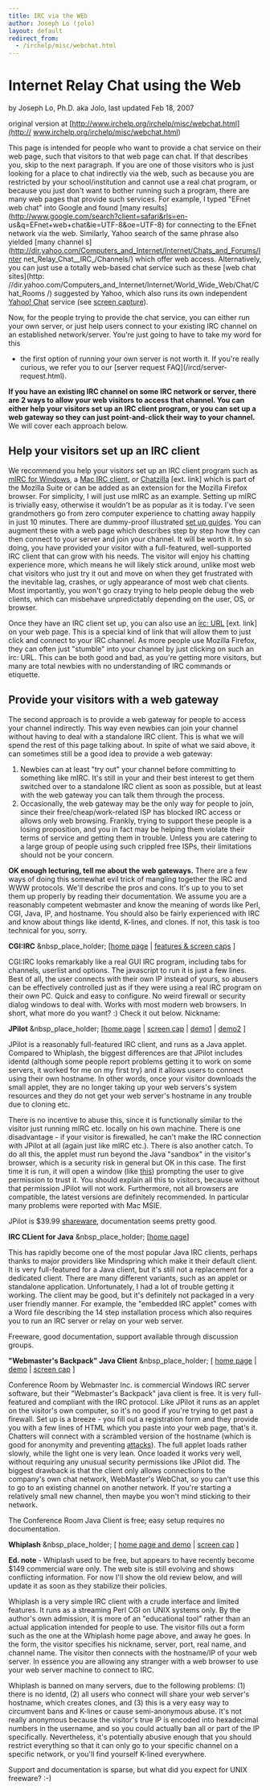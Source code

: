 ```yaml
---
title: IRC via the WEb
author: Joseph Lo (jolo)
layout: default
redirect_from:
  - /irchelp/misc/webchat.html
---
```


# Internet Relay Chat using the Web

by Joseph Lo, Ph.D. aka Jolo, last updated Feb 18, 2007

original version at [http://www.irchelp.org/irchelp/misc/webchat.html](http://
www.irchelp.org/irchelp/misc/webchat.html)

This page is intended for people who want to provide a chat service on their
web page, such that visitors to that web page can chat. If that describes you,
skip to the next paragraph. If you are one of those visitors who is just
looking for a place to chat indirectly via the web, such as because you are
restricted by your school/institution and cannot use a real chat program, or
because you just don't want to bother running such a program, there are many
web pages that provide such services. For example, I typed "EFnet web chat"
into Google and found [many
results](http://www.google.com/search?client=safari&rls=en-
us&q=EFnet+web+chat&ie=UTF-8&oe=UTF-8) for connecting to the EFnet network via
the web. Similarly, Yahoo search of the same phrase also yielded [many channel
s](http://dir.yahoo.com/Computers_and_Internet/Internet/Chats_and_Forums/Inter
net_Relay_Chat__IRC_/Channels/) which offer web access. Alternatively, you can
just use a totally web-based chat service such as these [web chat sites](http:
//dir.yahoo.com/Computers_and_Internet/Internet/World_Wide_Web/Chat/Chat_Rooms
/) suggested by Yahoo, which also runs its own independent [Yahoo!
Chat](http://chat.yahoo.com/) service (see [screen capture](webchat_yh.gif)).

Now, for the people trying to provide the chat service, you can either run
your own server, or just help users connect to your existing IRC channel on an
established network/server. You're just going to have to take my word for this
- the first option of running your own server is not worth it. If you're
really curious, we refer you to our [server request FAQ](/ircd/server-
request.html).

**If you have an existing IRC channel on some IRC network or server, there are 2 ways to allow your web visitors to access that channel. You can either help your visitors set up an IRC client program, or you can set up a web gateway so they can just point-and-click their way to your channel.** We will cover each approach below.

## Help your visitors set up an IRC client

We recommend you help your visitors set up an IRC client program such as [mIRC
for Windows](../mirc/), a [Mac IRC client](../mac/), or
[Chatzilla](http://www.hacksrus.com/~ginda/chatzilla/) [ext. link] which is
part of the Mozilla Suite or can be added as an extension for the Mozilla
Firefox browser. For simplicity, I will just use mIRC as an example. Setting
up mIRC is trivially easy, otherwise it wouldn't be as popular as it is today.
I've seen grandmothers go from zero computer experience to chatting away
happily in just 10 minutes. There are dummy-proof illustrated [set up
guides](http://www.mirc.com/install.html). You can augment these with a web
page which describes step by step how they can then connect to your server and
join your channel. It will be worth it. In so doing, you have provided your
visitor with a full-featured, well-supported IRC client that can grow with his
needs. The visitor will enjoy his chatting experience more, which means he
will likely stick around, unlike most web chat visitors who just try it out
and move on when they get frustrated with the inevitable lag, crashes, or ugly
appearance of most web chat clients. Most importantly, you won't go crazy
trying to help people debug the web clients, which can misbehave unpredictably
depending on the user, OS, or browser.

Once they have an IRC client set up, you can also use an [irc:
URL](http://www.w3.org/Addressing/draft-mirashi-url-irc-01.txt) [ext. link] on
your web page. This is a special kind of link that will allow them to just
click and connect to your IRC channel. As more people use Mozilla Firefox,
they can often just "stumble" into your channel by just clicking on such an
irc: URL. This can be both good and bad, as you're getting more visitors, but
many are total newbies with no understanding of IRC commands or etiquette.

## Provide your visitors with a web gateway

The second approach is to provide a web gateway for people to access your
channel indirectly. This way even newbies can join your channel without having
to deal with a standalone IRC client. This is what we will spend the rest of
this page talking about. In spite of what we said above, it can sometimes
still be a good idea to provide a web gateway:

  1. Newbies can at least "try out" your channel before committing to something like mIRC. It's still in your and their best interest to get them switched over to a standalone IRC client as soon as possible, but at least with the web gateway you can talk them through the process.
  2. Occasionally, the web gateway may be the only way for people to join, since their free/cheap/work-related ISP has blocked IRC access or allows only web browsing. Frankly, trying to support these people is a losing proposition, and you in fact may be helping them violate their terms of service and getting them in trouble. Unless you are catering to a large group of people using such crippled free ISPs, their limitations should not be your concern.

**OK enough lecturing, tell me about the web gateways.** There are a few ways of doing this somewhat evil trick of mangling together the IRC and WWW protocols. We'll describe the pros and cons. It's up to you to set them up properly by reading their documentation. We assume you are a reasonably competent webmaster and know the meaning of words like Perl, CGI, Java, IP, and hostname. You should also be fairly experienced with IRC and know about things like identd, K-lines, and clones. If not, this task is too technical for you, sorry.

**CGI:IRC** &nbsp_place_holder; [[home page](http://cgiirc.org/) | [features & screen caps](http://cgiirc.org/features/) ]

CGI:IRC looks remarkably like a real GUI IRC program, including tabs for
channels, userlist and options. The javascript to run it is just a few lines.
Best of all, the user connects with their own IP instead of yours, so abusers
can be effectively controlled just as if they were using a real IRC program on
their own PC. Quick and easy to configure. No weird firewall or security
dialog windows to deal with. Works with most modern web browsers. In short,
what more do you want? :) Check it out below.  Nickname:

**JPilot** &nbsp_place_holder; [[home page](http://www.jpilot.com/) | [screen cap](webchat_jp.gif) | [demo1](http://www.jpilot.com/java/irc/chat.html) | [demo2](http://www.arklink.net/Chat/chat.html) ]

JPilot is a reasonably full-featured IRC client, and runs as a Java applet.
Compared to Whiplash, the biggest differences are that JPilot includes identd
(although some people report problems getting it to work on some servers, it
worked for me on my first try) and it allows users to connect using their own
hostname. In other words, once your visitor downloads the small applet, they
are no longer taking up your web servers's system resources and they do not
get your web server's hostname in any trouble due to cloning etc.

There is no incentive to abuse this, since it is functionally similar to the
visitor just running mIRC etc. locally on his own machine. There is one
disadvantage - if your visitor is firewalled, he can't make the IRC connection
with JPilot at all (again just like mIRC etc.). There is also another catch.
To do all this, the applet must run beyond the Java "sandbox" in the visitor's
browser, which is a security risk in general but OK in this case. The first
time it is run, it will open a window (like [this](webchat_perm.gif))
prompting the user to give permission to trust it. You should explain all this
to visitors, because without that permission JPilot will not work.
Furthermore, not all browsers are compatible, the latest versions are
definitely recommended. In particular many problems were reported with Mac
MSIE.

JPilot is $39.99 [shareware](/misc/shareware.html), documentation
seems pretty good.

**IRC CLient for Java** &nbsp_place_holder; [[home page](http://www.alphaworks.ibm.com/formula/)]

This has rapidly become one of the most popular Java IRC clients, perhaps
thanks to major providers like Mindspring which make it their default client.
It is very full-featured for a Java client, but it's still not a replacement
for a dedicated client. There are many different variants, such as an applet
or standalone application. Unfortunately, I had a lot of trouble getting it
working. The client may be good, but it's definitely not packaged in a very
user friendly manner. For example, the "embedded IRC applet" comes with a Word
file describing the 14 step installation process which also requires you to
run an IRC server or relay on your web server.

Freeware, good documentation, support available through discussion groups.

**"Webmaster's Backpack" Java Client** &nbsp_place_holder; [ [home page](http://www.conferenceroom.com/products/productshome.shtml) | [demo](webchat_confrm.html) | [screen cap](webchat_confrm.gif) ]

Conference Room by Webmaster Inc. is commercial Windows IRC server software,
but their "Webmaster's Backpack" java client is free. It is very full-featured
and compliant with the IRC protocol. Like JPilot it runs as an applet on the
visitor's own computer, so it's no good if you're trying to get past a
firewall. Set up is a breeze - you fill out a registration form and they
provide you with a few lines of HTML which you paste into your web page,
that's it. Chatters will connect with a scrambled version of the hostname
(which is good for anonymity and preventing [attacks](../irchelp/nuke/)). The
full applet loads rather slowly, while the light one is very lean. Once loaded
it works very well, without requiring any unusual security permissions like
JPilot did. The biggest drawback is that the client only allows connections to
the company's own chat network, WebMaster's WebChat, so you can't use this to
go to an existing channel on another network. If you're starting a relatively
small new channel, then maybe you won't mind sticking to their network.

The Conference Room Java Client is free; easy setup requires no documentation.

**Whiplash** &nbsp_place_holder; [ [home page and demo](http://www.networkdweebs.com/stuff/whiplash/) | [screen cap](webchat_whip.gif) ]

**Ed. note** - Whiplash used to be free, but appears to have recently become $149 commercial ware only. The web site is still evolving and shows conflicting information. For now I'll show the old review below, and will update it as soon as they stabilize their policies.

Whiplash is a very simple IRC client with a crude interface and limited
features. It runs as a streaming Perl CGI on UNIX systems only. By the
author's own admission, it is more of an "educational tool" rather than an
actual application intended for people to use. The visitor fills out a form
such as the one at the Whiplash home page above, and away he goes. In the
form, the visitor specifies his nickname, server, port, real name, and channel
name. The visitor then connects with the hostname/IP of your web server. In
essence you are allowing any stranger with a web browser to use your web
server machine to connect to IRC.

Whiplash is banned on many servers, due to the following problems: (1) there
is no identd, (2) all users who connect will share your web server's hostname,
which creates clones, and (3) this is a very easy way to circumvent bans and
K-lines or cause semi-anonymous abuse. It's not really anonymous because the
visitor's true IP is encoded into hexadecimal numbers in the username, and so
you could actually ban all or part of the IP specifically. Nevertheless, it's
potentially abusive enough that you should restrict everything so that it can
only go to your specific channel on a specific network, or you'll find
yourself K-lined everywhere.

Support and documentation is sparse, but what did you expect for UNIX
freeware? :-)
